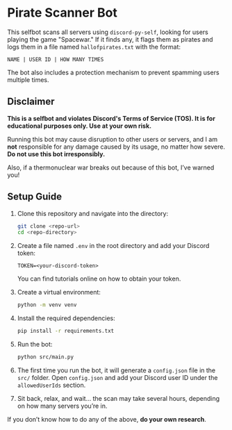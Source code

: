 # Pirate Scanner Bot

This selfbot scans all servers using `discord-py-self`, looking for users playing the game "Spacewar." If it finds any, it flags them as pirates and logs them in a file named `hallofpirates.txt` with the format:

```
NAME | USER ID | HOW MANY TIMES
```

The bot also includes a protection mechanism to prevent spamming users multiple times.

## Disclaimer
**This is a selfbot and violates Discord's Terms of Service (TOS). It is for educational purposes only. Use at your own risk.**

Running this bot may cause disruption to other users or servers, and I am **not** responsible for any damage caused by its usage, no matter how severe. **Do not use this bot irresponsibly.** 

Also, if a thermonuclear war breaks out because of this bot, I’ve warned you!

## Setup Guide

1. Clone this repository and navigate into the directory:
   ```bash
   git clone <repo-url>
   cd <repo-directory>
   ```

2. Create a file named `.env` in the root directory and add your Discord token:
   ```env
   TOKEN=<your-discord-token>
   ```
   You can find tutorials online on how to obtain your token.

3. Create a virtual environment:
   ```bash
   python -m venv venv
   ```

4. Install the required dependencies:
   ```bash
   pip install -r requirements.txt
   ```

5. Run the bot:
   ```bash
   python src/main.py
   ```

6. The first time you run the bot, it will generate a `config.json` file in the `src/` folder. Open `config.json` and add your Discord user ID under the `allowedUserIds` section.

7. Sit back, relax, and wait... the scan may take several hours, depending on how many servers you’re in.

If you don’t know how to do any of the above, **do your own research**.
